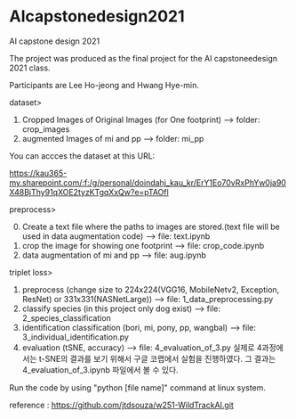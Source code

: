 # AIcapstonedesign2021
AI capstone design 2021

The project was produced as the final project for the AI capstoneedesign 2021 class.

Participants are Lee Ho-jeong and Hwang Hye-min.

dataset>
  1. Cropped Images of Original Images (for One footprint) --> folder: crop_images
  2. augmented Images of mi and pp --> folder: mi_pp

You can accces the dataset at this URL:

https://kau365-my.sharepoint.com/:f:/g/personal/doindahj_kau_kr/ErY1Eo70vRxPhYw0ja90X48BjThy91qXOE2tyzKTgqXxQw?e=pTAOfl

preprocess>

  0. Create a text file where the paths to images are stored.(text file will be used in data augmentation code) --> file: text.ipynb
  1. crop the image for showing one footprint --> file: crop_code.ipynb
  2. data augmentation of mi and pp --> file: aug.ipynb

triplet loss>
  1. preprocess (change size to 224x224(VGG16, MobileNetv2, Exception, ResNet) or 331x331(NASNetLarge)) --> file: 1_data_preprocessing.py
  2. classify species (in this project only dog exist) --> file: 2_species_classification
  3. identification classification (bori, mi, pony, pp, wangbal) --> file: 3_individual_identification.py
  4. evaluation (tSNE, accuracy) --> file: 4_evaluation_of_3.py
     실제로 4과정에서는 t-SNE의 결과를 보기 위해서 구글 코랩에서 실험을 진행하였다. 그 결과는 4_evaluation_of_3.ipynb 파일에서 볼 수 있다.

Run the code by using "python [file name]" command at linux system.

reference : https://github.com/jtdsouza/w251-WildTrackAI.git
